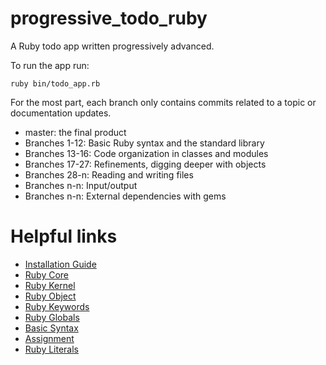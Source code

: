 # progressive_todo_ruby
A Ruby todo app written progressively advanced.

To run the app run:
```
ruby bin/todo_app.rb
```

For the most part, each branch only contains commits related to a topic or
documentation updates.

* master: the final product
* Branches 1-12: Basic Ruby syntax and the standard library
* Branches 13-16: Code organization in classes and modules
* Branches 17-27: Refinements, digging deeper with objects
* Branches 28-n: Reading and writing files
* Branches n-n: Input/output
* Branches n-n: External dependencies with gems

# Helpful links
- [Installation Guide](https://www.ruby-lang.org/en/documentation/installation/)
- [Ruby Core](http://ruby-doc.org/core-2.2.0/)
- [Ruby Kernel](http://ruby-doc.org/core-2.2.0/Kernel.html)
- [Ruby Object](http://ruby-doc.org/core-2.2.0/Object.html)
- [Ruby Keywords](http://ruby-doc.org/core-2.2.0/doc/keywords_rdoc.html)
- [Ruby Globals](http://ruby-doc.org/core-2.2.0/doc/globals_rdoc.html)
- [Basic Syntax](http://ruby-doc.org/core-2.2.0/doc/syntax_rdoc.html)
- [Assignment](http://ruby-doc.org/core-2.2.0/doc/syntax/assignment_rdoc.html)
- [Ruby Literals](http://ruby-doc.org/core-2.2.0/doc/syntax/literals_rdoc.html)
